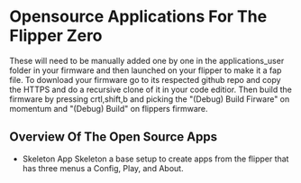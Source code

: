# Opensource Applications For The Flipper Zero

These will need to be manually added one by one in the applications_user folder in your firmware and then launched on your flipper to make it a fap file.
To download your firmware go to its respected github repo and copy the HTTPS and do a recursive clone of it in your code editior. Then build the firmware by pressing crtl,shift,b and picking the "(Debug) Build Firware" on momentum and "(Debug) Build" on flippers firmware.

## Overview Of The Open Source Apps

* Skeleton App
Skeleton a base setup to create apps from the flipper that has three menus a Config, Play, and About.
